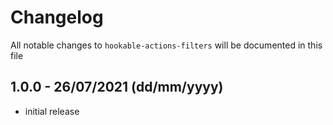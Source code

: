 # Changelog

All notable changes to `hookable-actions-filters` will be documented in this file

## 1.0.0 - 26/07/2021 (dd/mm/yyyy)

- initial release
